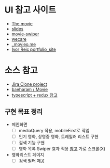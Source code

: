 # UI 참고 사이트

* [ The movie ](https://www.themoviedb.org/?language=ko)
* [ slides ](https://slides.com)
* [ movie-swiper ](https://github.com/azhavrid/movie-swiper)
* [ wecare](http://https://shallwecare.com/)
* [_movieo.me](https://movieo.me/)
* [Ivor Reic portfolio_site](https://getivor.com/)

# 소스 참고

* [ Jira Clone project ](https://github.com/oldboyxx/jira_clone)
* [ baeharam / Movie ](https://github.com/baeharam/Movie)
* [ typescript + redux 참고 ](https://github.com/jeonghwan-kim/study-react-ts)

## 구현 목표 정리

* 메인화면
  - [ ] mediaQuery 적용, mobileFirst로 작업
  - [ ] 인기 영화, 상영중 영화, 트레일러 리스트 구현 
  - [ ] 검색 기능 구현
  - [ ] 영화 목록 Swiper 효과 적용 [참고](https://www.myrealtrip.com/) 가로 스크롤(X)

* 영화리스트 페이지
  - [ ] 검색 필터 제공
